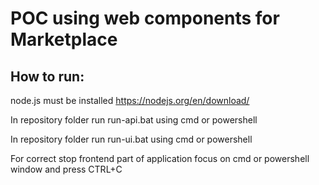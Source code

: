 # POC using web components for Marketplace

## How to run:

 node.js must be installed https://nodejs.org/en/download/

 In repository folder run run-api.bat using cmd or powershell

 In repository folder run run-ui.bat using cmd or powershell

 For correct stop frontend part of application focus on cmd or powershell window and press CTRL+C
